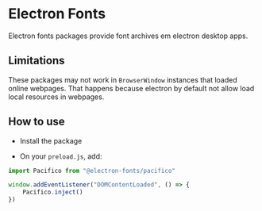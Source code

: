 # Electron Fonts

Electron fonts packages provide font archives em electron desktop apps.

## Limitations

These packages may not work in `BrowserWindow` instances that loaded online webpages. That happens because electron by default not allow load local resources in webpages.

## How to use

* Install the package

* On your `preload.js`, add:

```ts
import Pacifico from "@electron-fonts/pacifico"

window.addEventListener("DOMContentLoaded", () => {
    Pacifico.inject()
})
```